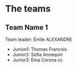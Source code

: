 # The teams 

## Team Name 1
Team leader: Émile ALEXANDRE

* Junion1: Thomas Francois
* Junior2: Sofia Annequin
* Junior3: Ema Corona
cc

